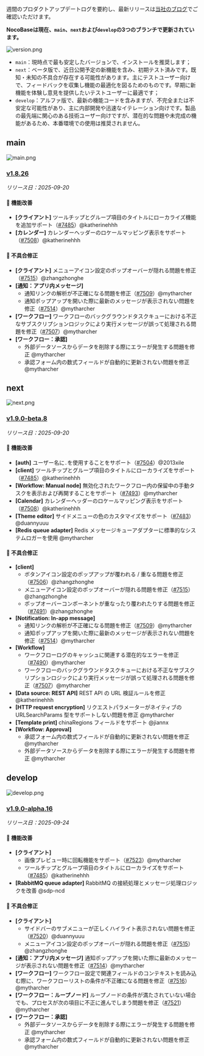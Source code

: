 週間のプロダクトアップデートログを要約し、最新リリースは[当社のブログ](https://www.nocobase.com/ja/blog/timeline)でご確認いただけます。

**NocoBaseは現在、`main`、`next`および`develop`の3つのブランチで更新されています。**

![version.png](https://static-docs.nocobase.com/ba5f04e27e99c625cb3822da5df07860.png)

* `main`：現時点で最も安定したバージョンで、インストールを推奨します；
* `next`：ベータ版で、近日公開予定の新機能を含み、初期テスト済みです。既知・未知の不具合が存在する可能性があります。主にテストユーザー向けで、フィードバックを収集し機能の最適化を図るためのものです。早期に新機能を体験し意見を提供したいテストユーザーに最適です；
* `develop`：アルファ版で、最新の機能コードを含みますが、不完全または不安定な可能性があり、主に内部開発や迅速なイテレーション向けです。製品の最先端に関心のある技術ユーザー向けですが、潜在的な問題や未完成の機能があるため、本番環境での使用は推奨されません。

## main

![main.png](https://static-docs.nocobase.com/47a3c71734c1d0f908b51f9ebd53c0ac.png)

### [v1.8.26](https://www.nocobase.com/ja/blog/v1.8.26)

*リリース日：2025-09-20*

#### 🚀 機能改善

* **[クライアント]** ツールチップとグループ項目のタイトルにローカライズ機能を追加サポート（[#7485](https://github.com/nocobase/nocobase/pull/7485)）@katherinehhh
* **[カレンダー]** カレンダーヘッダーのロケールマッピング表示をサポート（[#7508](https://github.com/nocobase/nocobase/pull/7508)）@katherinehhh

#### 🐛 不具合修正

* **[クライアント]** メニューアイコン設定のポップオーバーが隠れる問題を修正（[#7515](https://github.com/nocobase/nocobase/pull/7515)）@zhangzhonghe
* **[通知：アプリ内メッセージ]**
  * 通知リンクの解析が不正確になる問題を修正（[#7509](https://github.com/nocobase/nocobase/pull/7509)）@mytharcher
  * 通知ポップアップを開いた際に最新のメッセージが表示されない問題を修正（[#7514](https://github.com/nocobase/nocobase/pull/7514)）@mytharcher
* **[ワークフロー]** ワークフローのバックグラウンドタスクキューにおける不正なサブスクリプションロジックにより実行メッセージが誤って処理される問題を修正（[#7507](https://github.com/nocobase/nocobase/pull/7507)）@mytharcher
* **[ワークフロー：承認]**
  * 外部データソースからデータを削除する際にエラーが発生する問題を修正 @mytharcher
  * 承認フォーム内の数式フィールドが自動的に更新されない問題を修正 @mytharcher

## next

![next.png](https://static-docs.nocobase.com/8ed17a0f08cc585018f6de6c8b13947d.png)

### [v1.9.0-beta.8](https://www.nocobase.com/ja/blog/v1.9.0-beta.8)

*リリース日：2025-09-20*

#### 🚀 機能改善

* **[auth]** ユーザー名に`.`を使用することをサポート（[#7504](https://github.com/nocobase/nocobase/pull/7504)）@2013xile
* **[client]** ツールチップとグループ項目のタイトルにローカライズをサポート（[#7485](https://github.com/nocobase/nocobase/pull/7485)）@katherinehhh
* **[Workflow: Manual node]** 無効化されたワークフロー内の保留中の手動タスクを表示および再開することをサポート（[#7493](https://github.com/nocobase/nocobase/pull/7493)）@mytharcher
* **[Calendar]** カレンダーヘッダーのロケールマッピング表示をサポート（[#7508](https://github.com/nocobase/nocobase/pull/7508)）@katherinehhh
* **[Theme editor]** サイドメニューの色のカスタマイズをサポート（[#7483](https://github.com/nocobase/nocobase/pull/7483)）@duannyuuu
* **[Redis queue adapter]** Redis メッセージキューアダプターに標準的なシステムロガーを使用 @mytharcher

#### 🐛 不具合修正

* **[client]**
  * ボタンアイコン設定のポップアップが覆われる / 重なる問題を修正（[#7506](https://github.com/nocobase/nocobase/pull/7506)）@zhangzhonghe
  * メニューアイコン設定のポップオーバーが隠れる問題を修正（[#7515](https://github.com/nocobase/nocobase/pull/7515)）@zhangzhonghe
  * ポップオーバーコンポーネントが重なったり覆われたりする問題を修正（[#7491](https://github.com/nocobase/nocobase/pull/7491)）@zhangzhonghe
* **[Notification: In-app message]**
  * 通知リンクの解析が不正確になる問題を修正（[#7509](https://github.com/nocobase/nocobase/pull/7509)）@mytharcher
  * 通知ポップアップを開いた際に最新のメッセージが表示されない問題を修正（[#7514](https://github.com/nocobase/nocobase/pull/7514)）@mytharcher
* **[Workflow]**
  * ワークフローログのキャッシュに関連する潜在的なエラーを修正（[#7490](https://github.com/nocobase/nocobase/pull/7490)）@mytharcher
  * ワークフローのバックグラウンドタスクキューにおける不正なサブスクリプションロジックにより実行メッセージが誤って処理される問題を修正（[#7507](https://github.com/nocobase/nocobase/pull/7507)）@mytharcher
* **[Data source: REST API]** REST API の URL 検証ルールを修正 @katherinehhh
* **[HTTP request encryption]** リクエストパラメーターがネイティブの URLSearchParams 型をサポートしない問題を修正 @mytharcher
* **[Template print]** chinaRegions フィールドをサポート @jiannx
* **[Workflow: Approval]**
  * 承認フォーム内の数式フィールドが自動的に更新されない問題を修正 @mytharcher
  * 外部データソースからデータを削除する際にエラーが発生する問題を修正 @mytharcher

## develop

![develop.png](https://static-docs.nocobase.com/7fcdd9456a17286d8a439eee52bcb8d2.png)

### [v1.9.0-alpha.16](https://www.nocobase.com/ja/blog/v1.9.0-alpha.16)

*リリース日：2025-09-24*

#### 🚀 機能改善

* **[クライアント]**
  * 画像プレビュー時に回転機能をサポート（[#7523](https://github.com/nocobase/nocobase/pull/7523)）@mytharcher
  * ツールチップとグループ項目のタイトルにローカライズをサポート（[#7485](https://github.com/nocobase/nocobase/pull/7485)）@katherinehhh
* **[RabbitMQ queue adapter]** RabbitMQ の接続処理とメッセージ処理ロジックを改善 @sdp-ncd

#### 🐛 不具合修正

* **[クライアント]**
  * サイドバーのサブメニューが正しくハイライト表示されない問題を修正（[#7520](https://github.com/nocobase/nocobase/pull/7520)）@duannyuuu
  * メニューアイコン設定のポップオーバーが隠れる問題を修正（[#7515](https://github.com/nocobase/nocobase/pull/7515)）@zhangzhonghe
* **[通知：アプリ内メッセージ]** 通知ポップアップを開いた際に最新のメッセージが表示されない問題を修正（[#7514](https://github.com/nocobase/nocobase/pull/7514)）@mytharcher
* **[ワークフロー]** ワークフロー設定で関連フィールドのコンテキストを読み込む際に、ワークフローリストの条件が不正確になる問題を修正（[#7516](https://github.com/nocobase/nocobase/pull/7516)）@mytharcher
* **[ワークフロー：ループノード]** ループノードの条件が満たされていない場合でも、プロセスが次の項目に不正に進んでしまう問題を修正（[#7521](https://github.com/nocobase/nocobase/pull/7521)）@mytharcher
* **[ワークフロー：承認]**
  * 外部データソースからデータを削除する際にエラーが発生する問題を修正 @mytharcher
  * 承認フォーム内の数式フィールドが自動的に更新されない問題を修正 @mytharcher
